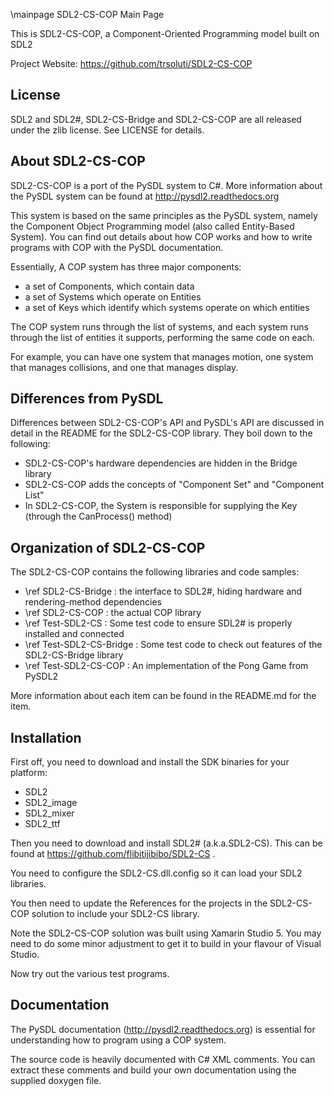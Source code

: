 \mainpage SDL2-CS-COP Main Page

This is SDL2-CS-COP, a Component-Oriented Programming model built on SDL2

Project Website: https://github.com/trsoluti/SDL2-CS-COP

License
-------

SDL2 and SDL2#, SDL2-CS-Bridge and SDL2-CS-COP are all released under the zlib license.
See LICENSE for details.

About SDL2-CS-COP
-----------------

SDL2-CS-COP is a port of the PySDL system to C#.
More information about the PySDL system can be found at
http://pysdl2.readthedocs.org

This system is based on the same principles as the PySDL system,
namely the Component Object Programming model
(also called Entity-Based System).
You can find out details about how COP works
and how to write programs with COP
with the PySDL documentation.

Essentially, A COP system has three major components:
- a set of Components, which contain data
- a set of Systems which operate on Entities
- a set of Keys which identify which systems operate on which entities

The COP system runs through the list of systems,
and each system runs through the list of entities it supports,
performing the same code on each.

For example, you can have one system that manages motion,
one system that manages collisions,
and one that manages display.

Differences from PySDL
----------------------

Differences between SDL2-CS-COP's API and PySDL's API
are discussed in detail in the README for the SDL2-CS-COP library.
They boil down to the following:
- SDL2-CS-COP's hardware dependencies are hidden in the Bridge library
- SDL2-CS-COP adds the concepts of "Component Set" and "Component List"
- In SDL2-CS-COP, the System is responsible for supplying the Key (through the CanProcess() method)

Organization of SDL2-CS-COP
---------------------------

The SDL2-CS-COP contains the following libraries and code samples:
- \ref SDL2-CS-Bridge : the interface to SDL2#, hiding hardware and rendering-method dependencies
- \ref SDL2-CS-COP : the actual COP library
- \ref Test-SDL2-CS : Some test code to ensure SDL2# is properly installed and connected
- \ref Test-SDL2-CS-Bridge : Some test code to check out features of the SDL2-CS-Bridge library
- \ref Test-SDL2-CS-COP : An implementation of the Pong Game from PySDL2

More information about each item can be found in the README.md for the item.

Installation
------------

First off, you need to download and install the SDK binaries for your platform:
- SDL2
- SDL2_image
- SDL2_mixer
- SDL2_ttf

Then you need to download and install SDL2# (a.k.a.SDL2-CS).
This can be found at https://github.com/flibitijibibo/SDL2-CS .

You need to configure the SDL2-CS.dll.config so it can load your SDL2 libraries.

You then need to update the References for the projects in the SDL2-CS-COP solution
to include your SDL2-CS library.

Note the SDL2-CS-COP solution was built using Xamarin Studio 5.
You may need to do some minor adjustment to get it to build in
your flavour of Visual Studio.

Now try out the various test programs.

Documentation
-------------

The PySDL documentation (http://pysdl2.readthedocs.org) is essential for understanding how to program using a COP system.

The source code is heavily documented with C# XML comments.
You can extract these comments and build your own documentation using the supplied doxygen file.

